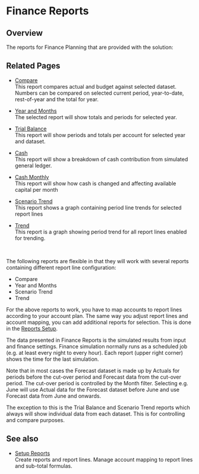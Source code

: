 # Finance Reports
## Overview
The reports for Finance Planning that are provided with the solution:
<br/>


## Related Pages

- [Compare](../../workbooks/financial-planning/finance-reports/compare.md)<br/>This report compares actual and budget against selected dataset. Numbers can be compared on selected current period, year-to-date, rest-of-year and the total for year.

- [Year and Months](../../workbooks/financial-planning/finance-reports/year-and-months.md)<br/>The selected report will show totals and periods for selected year.

- [Trial Balance](../../workbooks/financial-planning/finance-reports/trial-balance.md)<br/>This report will show periods and totals per account for selected year and dataset.

- [Cash](../../workbooks/financial-planning/finance-reports/cash.md)<br/>This report will show a breakdown of cash contribution from simulated general ledger.

- [Cash Monthly](../../workbooks/financial-planning/finance-reports/cash-monthly.md)<br/>This report will show how cash is changed and affecting available capital per month

- [Scenario Trend](../../workbooks/financial-planning/finance-reports/scenario-trend.md)<br/>This report shows a graph containing period line trends for selected report lines

- [Trend](../../workbooks/financial-planning/finance-reports/trend.md)<br/>This report is a graph showing period trend for all report lines enabled for trending.
<br/>

The following reports are flexible in that they will work with several reports containing different report line configuration:
- Compare
- Year and Months
- Scenario Trend
- Trend

For the above reports to work, you have to map accounts to report lines according to your account plan. The same way you adjust report lines and account mapping, you can add additional reports for selection. This is done in the [Reports Setup](../../workbooks/data-management/report-setup.md).

The data presented in Finance Reports is the simulated results from input and finance settings. Finance simulation normally runs as a scheduled job (e.g. at least every night to every hour). Each report (upper right corner) shows the time for the last simulation.

Note that in most cases the Forecast dataset is made up by Actuals for periods before the cut-over period and Forecast data from the cut-over period. The cut-over period is controlled by the Month filter. Selecting e.g. June will use Actual data for the Forecast dataset before June and use Forecast data from June and onwards. 

The exception to this is the Trial Balance and Scenario Trend reports which always will show individual data from each dataset. This is for controlling and compare purposes.
<br/>

## See also
-  [Setup Reports](../../workbooks/data-management/report-setup.md)<br/>
Create reports and report lines. Manage account mapping to report lines and sub-total formulas.
